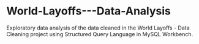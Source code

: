 # World-Layoffs---Data-Analysis
Exploratory data analysis of the data cleaned in the World Layoffs - Data Cleaning project using Structured Query Language in MySQL Workbench.
